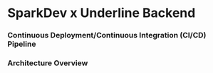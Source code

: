 # SparkDev x Underline Backend

### Continuous Deployment/Continuous Integration (CI/CD) Pipeline

### Architecture Overview



